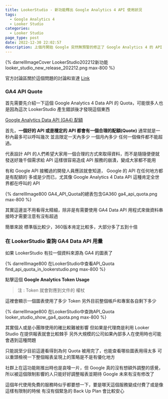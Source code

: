 ```yaml
---
title: LookerStudio - 新功能釋出 Google Analytics 4 API 使用狀況
tags:
  - Google Analytics 4
  - Looker Studio
categories:
  - Looker Studio
page_type: post
date: 2022-12-30 22:02:57
description: 上個月開始 Google 突然無預警的修正了 Google Analytics 4 的 API Quota 套用在 Looker Studio 上。影響了大量的用戶無法正常使用，但目前看起來 Google 並沒有想要調整回原本的無上限版本。經過一陣子的時間後，Google 推出了一個新功能方便你查詢目前 API Quota 的使用情形，算是在這種大逆風的狀況下推出一點貼心的功能(但你還是不能隨心所欲地一直拉報表或是分享給很多用戶使用)
---
```


{% darrellImageCover LookerStudio202212新功能 looker_studio_new_release_202212.png max-800 %}

官方討論區關於這個問題的討論和宣達
[Link](https://support.google.com/looker-studio/thread/188075021/announcing-report-editor-improvements-ga4-request-quotas?hl=en)

### GA4 API Quote

首先需要先介紹一下這個 Google Analytics 4 Data API 的 Quota，可能很多人也是因為這次 LookerStudio 產生錯誤後才發現這個東西

[Google Analytics Data API (GA4) 配額](https://developers.google.com/analytics/devguides/reporting/data/v1/quotas)

首先，**一個好的 API 或是穩定的 API 都會有一個合理的配額(Quote)**
通常就是一秒內最多可以呼叫幾次
並且限定一天內多少
一個月內多少
任何一個條件都不能超過。

代表設計 API 的人們希望大家用一個合理的方式來取得資料，而不是隨隨便便就發送好幾千個需求給 API
這樣很容易造成 API 服務的崩潰，變成大家都不能用

有和 Google API 接觸過的開發人員應該就會知道， Google 的 API 在任何地方都是有配額的
多或是少而已，尤其像 Google Analytics 4 Data API 這種肯定全世界都在呼叫的 API

{% darrellImage800 GA4_API_Quota的總表包含GA360 ga4_api_quota.png max-800 %}

其實這邊並不用看得太精細，除非是有需要使用 GA4 Data API 用程式來做資料串接時才需要注意有沒有超過

簡單來說
標準版比較少，360版本肯定比較多，大部分多了五到十倍

### 在 LookerStudio 查詢 GA4 Data API 用量

如果 LookerStudio 有拉一個資料來源為 GA4 的圖表了

{% darrellImage800 在LookerStudio中查看API_Quota find_api_quota_in_lookerstudio.png max-800 %}

點擊這個 **Google Analytics Token Usage**
> 注 : Token 就會對應到文件的 權杖

這裡會顯示一個圖表使用了多少 Token
另外目前整個帳戶和專案各自剩下多少

{% darrellImage800 在LookerStudio中查詢API_Quota looker_studio_show_ga4_quota.png max-800 %}

其實個人或是小團隊使用的確比較難被影響
但如果是代理商是利用 Looker Studio 在提供報表就會比較棘手
另外大規模的公司如果內部多人在使用時也可能會遇到這種問題

只能說至少目前這邊看得到為何 Quota 被用完了，也能查看哪些圖表用得太多
可以重頭檢視一下整個報表呈現上的策略是不是有優化地方

社群上在這功能剛推出時也是哀嚎一片，但 Google 真的沒有想額外調整的感覺，所以被這個限制影響的人只能好好調整報表並期待 Google 未來有沒有修改了

這個年代使用免費的服務時似乎都要想一下，要是哪天這個服務變成付費了或是像這樣有限制的時候
有沒有個緊急的 Back Up Plan 會比較安心

